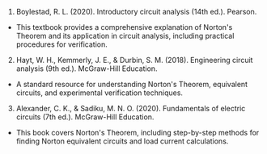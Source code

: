 1. Boylestad, R. L. (2020). Introductory circuit analysis (14th ed.). Pearson.

- This textbook provides a comprehensive explanation of Norton's Theorem and its application in circuit analysis, including practical procedures for verification.


2. Hayt, W. H., Kemmerly, J. E., & Durbin, S. M. (2018). Engineering circuit analysis (9th ed.). McGraw-Hill Education.

- A standard resource for understanding Norton's Theorem, equivalent circuits, and experimental verification techniques.


3. Alexander, C. K., & Sadiku, M. N. O. (2020). Fundamentals of electric circuits (7th ed.). McGraw-Hill Education.

- This book covers Norton's Theorem, including step-by-step methods for finding Norton equivalent circuits and load current calculations.
